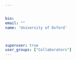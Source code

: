 ```yaml
---


bio: 
email: ""
name: 'University of Oxford'



superuser: true
user_groups: ["Collaborators"]
---
```





